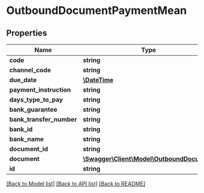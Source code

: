 # OutboundDocumentPaymentMean

## Properties
Name | Type | Description | Notes
------------ | ------------- | ------------- | -------------
**code** | **string** |  | [optional] 
**channel_code** | **string** |  | [optional] 
**due_date** | [**\DateTime**](\DateTime.md) |  | [optional] 
**payment_instruction** | **string** |  | [optional] 
**days_type_to_pay** | **string** |  | [optional] 
**bank_guarantee** | **string** |  | [optional] 
**bank_transfer_number** | **string** |  | [optional] 
**bank_id** | **string** |  | [optional] 
**bank_name** | **string** |  | [optional] 
**document_id** | **string** |  | [optional] 
**document** | [**\Swagger\Client\Model\OutboundDocument**](OutboundDocument.md) |  | [optional] 
**id** | **string** |  | [optional] 

[[Back to Model list]](../README.md#documentation-for-models) [[Back to API list]](../README.md#documentation-for-api-endpoints) [[Back to README]](../README.md)


